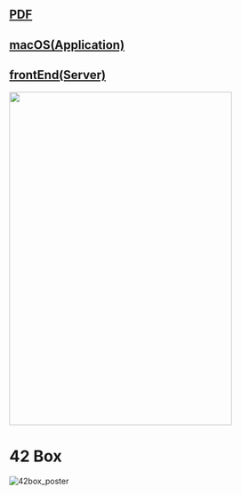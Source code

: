 ## [PDF](https://github.com/42Box/PDFforHackthon)
## [macOS(Application)](https://github.com/42Box/macOS)
## [frontEnd(Server)](https://github.com/42Box/front-end)

<img src="https://user-images.githubusercontent.com/85754295/226103622-7f9a96df-f25f-458a-9c57-3a34873eb85a.png" width="400" height="600"/>


# 42 Box

![42box_poster](https://user-images.githubusercontent.com/85754295/226231848-a088ed35-afe0-4414-b704-125a48f3f816.png)
